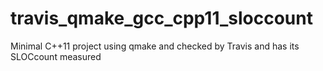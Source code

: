 # travis_qmake_gcc_cpp11_sloccount
Minimal C++11 project using qmake and checked by Travis and has its SLOCcount measured
